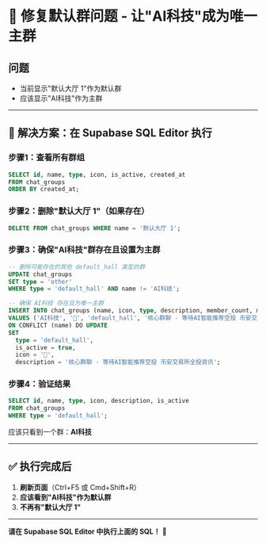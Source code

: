 # 🎯 修复默认群问题 - 让"AI科技"成为唯一主群

## 问题
- 当前显示"默认大厅 1"作为默认群
- 应该显示"AI科技"作为主群

---

## 🔧 解决方案：在 Supabase SQL Editor 执行

### 步骤1：查看所有群组
```sql
SELECT id, name, type, icon, is_active, created_at 
FROM chat_groups 
ORDER BY created_at;
```

### 步骤2：删除"默认大厅 1"（如果存在）
```sql
DELETE FROM chat_groups WHERE name = '默认大厅 1';
```

### 步骤3：确保"AI科技"群存在且设置为主群
```sql
-- 删除可能存在的其他 default_hall 类型的群
UPDATE chat_groups 
SET type = 'other' 
WHERE type = 'default_hall' AND name != 'AI科技';

-- 确保 AI科技 存在且为唯一主群
INSERT INTO chat_groups (name, icon, type, description, member_count, max_members, is_active)
VALUES ('AI科技', '🤖', 'default_hall', '核心群聊 - 等待AI智能推荐空投 币安交易所全投资讯', 60, 50000, true)
ON CONFLICT (name) DO UPDATE 
SET 
  type = 'default_hall',
  is_active = true,
  icon = '🤖',
  description = '核心群聊 - 等待AI智能推荐空投 币安交易所全投资讯';
```

### 步骤4：验证结果
```sql
SELECT id, name, type, icon, description, is_active 
FROM chat_groups 
WHERE type = 'default_hall';
```

应该只看到一个群：**AI科技**

---

## ✅ 执行完成后

1. **刷新页面**（Ctrl+F5 或 Cmd+Shift+R）
2. **应该看到"AI科技"作为默认群**
3. **不再有"默认大厅 1"**

---

**请在 Supabase SQL Editor 中执行上面的 SQL！** 🚀

